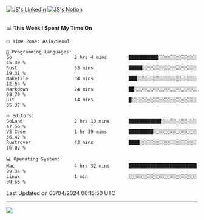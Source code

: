 
[![JS's LinkedIn](https://img.shields.io/badge/LinkedIn-blue?style=for-the-badge&logo=linkedin)](https://www.linkedin.com/in/jaeseung-lee-5a2a32139/) 
[![JS's Notion](https://img.shields.io/badge/Notion-black?style=for-the-badge&logo=notion)](https://bit.ly/ljswiki1) <br><br>
<!-- ![JS's GitHub stats](https://github-readme-stats-lemon-five.vercel.app/api?username=tkxkd0159&hide=contribs,prs,stars,issues&show_icons=true&theme=react&include_all_commits=true)   -->
<!-- ![Top Langs](https://github-readme-stats-lemon-five.vercel.app/api/top-langs/?username=tkxkd0159&layout=compact&hide=jupyter%20notebook,scss,html,css&langs_count=10)  -->


<!--START_SECTION:waka-->
📊 **This Week I Spent My Time On** 

```text
🕑︎ Time Zone: Asia/Seoul

💬 Programming Languages: 
Go                       2 hrs 4 mins        ███████████░░░░░░░░░░░░░░   45.30 % 
Rust                     53 mins             █████░░░░░░░░░░░░░░░░░░░░   19.31 % 
Makefile                 34 mins             ███░░░░░░░░░░░░░░░░░░░░░░   12.54 % 
Markdown                 24 mins             ██░░░░░░░░░░░░░░░░░░░░░░░   08.79 % 
Git                      14 mins             █░░░░░░░░░░░░░░░░░░░░░░░░   05.37 % 

🔥 Editors: 
GoLand                   2 hrs 10 mins       ████████████░░░░░░░░░░░░░   47.56 % 
VS Code                  1 hr 39 mins        █████████░░░░░░░░░░░░░░░░   36.42 % 
Rustrover                43 mins             ████░░░░░░░░░░░░░░░░░░░░░   16.02 % 

💻 Operating System: 
Mac                      4 hrs 32 mins       █████████████████████████   99.34 % 
Linux                    1 min               ░░░░░░░░░░░░░░░░░░░░░░░░░   00.66 % 
```


 Last Updated on 03/04/2024 00:15:50 UTC
<!--END_SECTION:waka-->

---
<a href="https://github.com/tkxkd0159/books">
  <img align="center" src="https://github-readme-stats-lemon-five.vercel.app/api/pin/?username=tkxkd0159&repo=books&theme=react" />
</a>

<!---
- 🔭 I’m currently working on ...
- 🌱 I’m currently learning blockchain and distributed network
- 👯 I’m looking to collaborate on ...
- 🤔 I’m looking for help with ...
- 💬 Ask me about ...
- 📫 How to reach me: ...
- 😄 Pronouns: ...
- ⚡ Fun fact: ...
-->
